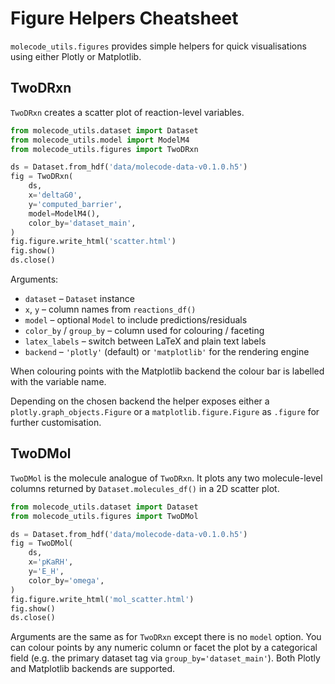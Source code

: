 # Figure Helpers Cheatsheet

`molecode_utils.figures` provides simple helpers for quick visualisations using
either Plotly or Matplotlib.

## TwoDRxn

`TwoDRxn` creates a scatter plot of reaction-level variables.

```python
from molecode_utils.dataset import Dataset
from molecode_utils.model import ModelM4
from molecode_utils.figures import TwoDRxn

ds = Dataset.from_hdf('data/molecode-data-v0.1.0.h5')
fig = TwoDRxn(
    ds,
    x='deltaG0',
    y='computed_barrier',
    model=ModelM4(),
    color_by='dataset_main',
)
fig.figure.write_html('scatter.html')
fig.show()
ds.close()
```

Arguments:

- `dataset` – `Dataset` instance
- `x`, `y` – column names from `reactions_df()`
- `model` – optional `Model` to include predictions/residuals
- `color_by` / `group_by` – column used for colouring / faceting
- `latex_labels` – switch between LaTeX and plain text labels
- `backend` – `'plotly'` (default) or `'matplotlib'` for the rendering engine

When colouring points with the Matplotlib backend the colour bar is labelled with the variable name.

Depending on the chosen backend the helper exposes either a
`plotly.graph_objects.Figure` or a `matplotlib.figure.Figure` as `.figure` for
further customisation.

## TwoDMol

`TwoDMol` is the molecule analogue of `TwoDRxn`. It plots any two
molecule-level columns returned by `Dataset.molecules_df()` in a 2D scatter
plot.

```python
from molecode_utils.dataset import Dataset
from molecode_utils.figures import TwoDMol

ds = Dataset.from_hdf('data/molecode-data-v0.1.0.h5')
fig = TwoDMol(
    ds,
    x='pKaRH',
    y='E_H',
    color_by='omega',
)
fig.figure.write_html('mol_scatter.html')
fig.show()
ds.close()
```

Arguments are the same as for `TwoDRxn` except there is no `model` option.
You can colour points by any numeric column or facet the plot by a categorical
field (e.g. the primary dataset tag via `group_by='dataset_main'`).  Both
Plotly and Matplotlib backends are supported.
